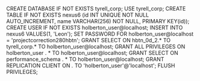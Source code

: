 CREATE DATABASE IF NOT EXISTS tyrell_corp;
USE tyrell_corp;
CREATE TABLE IF NOT EXISTS nexus6 (id INT UNIQUE NOT NULL AUTO_INCREMENT, name VARCHAR(256) NOT NULL, PRIMARY KEY(id));
CREATE USER IF NOT EXISTS holberton_user@localhost;
INSERT INTO nexus6 VALUES(1, 'Leon');
SET PASSWORD FOR holberton_user@localhost = 'projectcorrection280hbtn';
GRANT SELECT ON hbtn_0d_2.* TO tyrell_corp.* TO holberton_user@localhost;
GRANT ALL PRIVILEGES ON holberton_user . * TO holberton_user@localhost;
GRANT SELECT ON performance_schema . * TO holberton_user@localhost;
GRANT REPLICATION CLIENT ON *.* TO 'holberton_user'@'localhost';
FLUSH PRIVILEGES;
